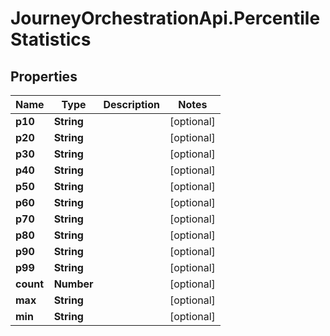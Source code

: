 # JourneyOrchestrationApi.PercentileStatistics

## Properties

Name | Type | Description | Notes
------------ | ------------- | ------------- | -------------
**p10** | **String** |  | [optional] 
**p20** | **String** |  | [optional] 
**p30** | **String** |  | [optional] 
**p40** | **String** |  | [optional] 
**p50** | **String** |  | [optional] 
**p60** | **String** |  | [optional] 
**p70** | **String** |  | [optional] 
**p80** | **String** |  | [optional] 
**p90** | **String** |  | [optional] 
**p99** | **String** |  | [optional] 
**count** | **Number** |  | [optional] 
**max** | **String** |  | [optional] 
**min** | **String** |  | [optional] 


